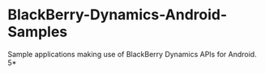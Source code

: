 # BlackBerry-Dynamics-Android-Samples
Sample applications making use of BlackBerry Dynamics APIs for Android.
5*
